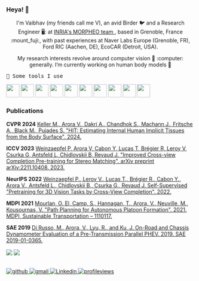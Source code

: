 ### Heya! 👋

<!--
**AntiLibrary5/AntiLibrary5** is a ✨ _special_ ✨ repository because its `README.md` (this file) appears on your GitHub profile.-->

<p align="center">
I'm Vaibhav (my friends call me V), an avid Birder  🐦 and a Research Engineer 🖥️: at <a href="https://team.inria.fr/morpheo/"> INRIA's MORPHEO team </a>, based in Grenoble, France :mount_fuji:, with past experiences at Naver Labs Europe (Grenoble, FR), Ford RIC (Aachen, DE), EcoCAR (Detroit, USA).
</p>

<p align="center">
My research interests revolve around computer vision 👀 :computer: generally. I’m currently working on human body models 👶

</p>

<samp>
🚀 Some tools I use
</samp>
<p align="left">
  <img src="https://cdn.jsdelivr.net/gh/devicons/devicon@latest/icons/pytorch/pytorch-original.svg" width="35" height="35"/>
<img src="https://cdn.jsdelivr.net/gh/devicons/devicon@latest/icons/python/python-original.svg" width="35" height="35" />
<img src="https://cdn.jsdelivr.net/gh/devicons/devicon@latest/icons/cplusplus/cplusplus-original.svg" width="35" height="35"/>
<img src="https://cdn.jsdelivr.net/gh/devicons/devicon@latest/icons/blender/blender-original.svg" width="35" height="35"/>
<img src="https://cdn.jsdelivr.net/gh/devicons/devicon@latest/icons/docker/docker-original.svg" width="35" height="35"/>
<img src="https://cdn.jsdelivr.net/gh/devicons/devicon@latest/icons/git/git-original.svg" width="35" height="35"/>
<img src="https://cdn.jsdelivr.net/gh/devicons/devicon@latest/icons/html5/html5-original.svg" width="35" height="35"/>
<img src="https://cdn.jsdelivr.net/gh/devicons/devicon@latest/icons/jupyter/jupyter-original.svg" width="35" height="35"/>
<img src="https://cdn.jsdelivr.net/gh/devicons/devicon@latest/icons/latex/latex-original.svg" width="35" height="35"/>
<img src="https://cdn.jsdelivr.net/gh/devicons/devicon@latest/icons/matlab/matlab-original.svg" width="35" height="35"/>
</p>
  
### Publications
**CVPR 2024** [Keller M., Arora V., Dakri A., Chandhok S., Machann J., Fritsche A., Black M., Pujades S. "HIT: Estimating Internal Human Implicit Tissues from the Body Surface". 2024.](https://hit.is.tue.mpg.de/)

**ICCV 2023** [Weinzaepfel P, Arora V, Cabon Y, Lucas T, Brégier R, Leroy V, Csurka G, Antsfeld L, Chidlovskii B, Revaud J. "Improved Cross-view Completion Pre-training for Stereo Matching". arXiv preprint arXiv:2211.10408. 2023.](https://arxiv.org/abs/2211.10408)

**NeurIPS 2022** [Weinzaepfel P., Leroy V., Lucas T., Brégier R., Cabon Y., Arora V., Antsfeld L., Chidlovskii B., Csurka G., Revaud J. Self-Supervised "Pretraining for 3D Vision Tasks by Cross-View Completion". 2022.](https://arxiv.org/abs/2210.10716)

**MDPI 2021** [Mourlan, O. El, Camp, S., Hannagan, T., Arora, V., Neuville, M., Kousournas, V. "Path Planning for Autonomous Platoon Formation". 2021. MDPI, Sustainable Transportation – 1110117.](https://www.ifpenergiesnouvelles.com/article/path-planning-autonomous-platoon-formation)

**SAE 2019** [Di Russo, M., Arora, V., Lyu, R., and Ku, J. On-Road and Chassis Dynamometer Evaluation of a Pre-Transmission Parallel PHEV. 2019. SAE 2019-01-0365.](https://www.sae.org/publications/technical-papers/content/2019-01-0365/)
<br/>  

<div align="left">
<img src="https://github-readme-stats.vercel.app/api?username=AntiLibrary5&show_icons=true&count_private=true&hide_border=true" align="center" />
<img src="https://github-readme-stats.vercel.app/api/top-langs/?username=AntiLibrary5&show_icons=true&count_private=true&layout=compact&hide_border=true&hide=jupyter%20notebook,html&exclude_repo=Engine-2-ZoneModel-NaturallyAspirated,BEV-modeling-MATLAB,P2_PHEV_MIL_EC3Y4_V1_2017b_GUI_V1" align="center" />
</div>  

<br/>  

<br/>  
 
<div align="left">
<a href="https://github.com/AntiLibrary5" target="_blank">
<img src=https://img.shields.io/badge/github-%2324292e.svg?&style=for-the-badge&logo=github&logoColor=white alt=github style="margin-bottom: 5px;" />
</a>  
<a href="mailto:gi1287@wayne.edu" target="_blank">
<img src=https://img.shields.io/badge/Gmail-D14836?style=for-the-badge&logo=gmail&logoColor=white alt=gmail  style="margin-bottom: 5px;" />
</a>  
<a href="https://www.linkedin.com/in/vaibhav-arora-954ab8138/" target="_blank">
<img src=https://img.shields.io/badge/LinkedIn-0077B5?style=for-the-badge&logo=linkedin&logoColor=white alt=Linkedin  style="margin-bottom: 5px;" />
</a>  
<a href="https://github.com/AntiLibrary5" target="_blank">
<img src="https://komarev.com/ghpvc/?username=AntiLibrary5&&style=for-the-badge" alt=profileviews  style="margin-bottom: 5px;" />
</a>  
</div>  
